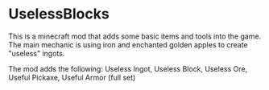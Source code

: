 # UselessBlocks

This is a minecraft mod that adds some basic items and tools into the game. The main mechanic is using iron and enchanted golden apples to create "useless" ingots.

The mod adds the following: Useless Ingot, Useless Block, Useless Ore, Useful Pickaxe, Useful Armor (full set)
